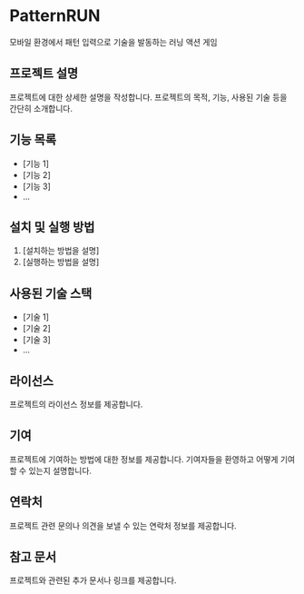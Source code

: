 # PatternRUN
모바일 환경에서 패턴 입력으로 기술을 발동하는 러닝 액션 게임

## 프로젝트 설명

프로젝트에 대한 상세한 설명을 작성합니다. 프로젝트의 목적, 기능, 사용된 기술 등을 간단히 소개합니다.

## 기능 목록

- [기능 1]
- [기능 2]
- [기능 3]
- ...

## 설치 및 실행 방법

1. [설치하는 방법을 설명]
2. [실행하는 방법을 설명]

## 사용된 기술 스택

- [기술 1]
- [기술 2]
- [기술 3]
- ...

## 라이선스

프로젝트의 라이선스 정보를 제공합니다.

## 기여

프로젝트에 기여하는 방법에 대한 정보를 제공합니다. 기여자들을 환영하고 어떻게 기여할 수 있는지 설명합니다.

## 연락처

프로젝트 관련 문의나 의견을 보낼 수 있는 연락처 정보를 제공합니다.

## 참고 문서

프로젝트와 관련된 추가 문서나 링크를 제공합니다.